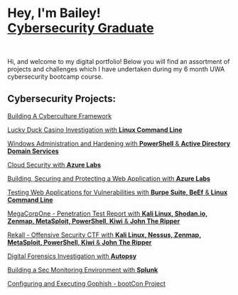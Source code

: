 <h1>Hey, I'm Bailey! <br/><a href="https://www.linkedin.com/in/bailey-curtis-686802165/">Cybersecurity Graduate</a></h1>

<br>
<p> Hi, and welcome to my digital portfolio! Below you will find an assortment of projects and challenges which I have undertaken during my 6 month UWA cybersecurity bootcamp course. </p>

<h2>Cybersecurity Projects:</h2>

<p><a href="https://github.com/bailey-curtis/Building-A-Cyberculture-Framework/tree/main">Building A Cyberculture Framework</a></p>
<p><a href="https://github.com/bailey-curtis/Lucky-Duck-Casino-Investigation/tree/main">Lucky Duck Casino Investigation with <b>Linux Command Line</b> </p>
<p><a href="https://github.com/bailey-curtis/Windows-Administration-And-Hardening/tree/main">Windows Administration and Hardening with <b>PowerShell</b> & <b>Active Directory Domain Services</b> </p>
<p><a href="https://github.com/bailey-curtis/Cloud-Security/tree/main">Cloud Security with <b>Azure Labs</b> </p>
<p><a href="https://github.com/bailey-curtis/Building-Securing-Protecting-Web-Application/tree/main">Building, Securing and Protecting a Web Application  with <b>Azure Labs</b></p>
<p><a href="https://github.com/bailey-curtis/Testing-Web-Applications-For-Vulnerabilities/tree/main"> Testing Web Applications for Vulnerabilities with <b>Burpe Suite, BeEf</b> & <b>Linux Command Line</b> </p>
<p><a href="https://github.com/bailey-curtis/Penetration-Test-Report/tree/main"> MegaCorpOne - Penetration Test Report with <b>Kali Linux, Shodan.io, Zenmap, MetaSploit, PowerShell, Kiwi</b> & <b>John The Ripper</b></p>
<p><a href="https://github.com/bailey-curtis/Rekall-Offensive-Security-CTF/tree/main"> Rekall - Offensive Security CTF with <b>Kali Linux, Nessus, Zenmap, MetaSploit, PowerShell, Kiwi</b> & <b>John The Ripper</b></p>
<p><a href ="https://github.com/bailey-curtis/Digital-Forensics/tree/main"> Digital Forensics Investigation with <b>Autopsy</b> </p>
<p><a href="https://github.com/bailey-curtis/Building-A-Sec-Monitoring-Environment/tree/main"> Building a Sec Monitoring Environment with <b>Splunk</b></p>
<p> Configuring and Executing Gophish - bootCon Project </h2>

<!--

Here are some ideas to get you started:

- 🔭 I’m currently working on ...
- 🌱 I’m currently learning ...
- 👯 I’m looking to collaborate on ...
- 🤔 I’m looking for help with ...
- 💬 Ask me about ...
- 📫 How to reach me: ...
- 😄 Pronouns: ...
- ⚡ Fun fact: ...
-->
